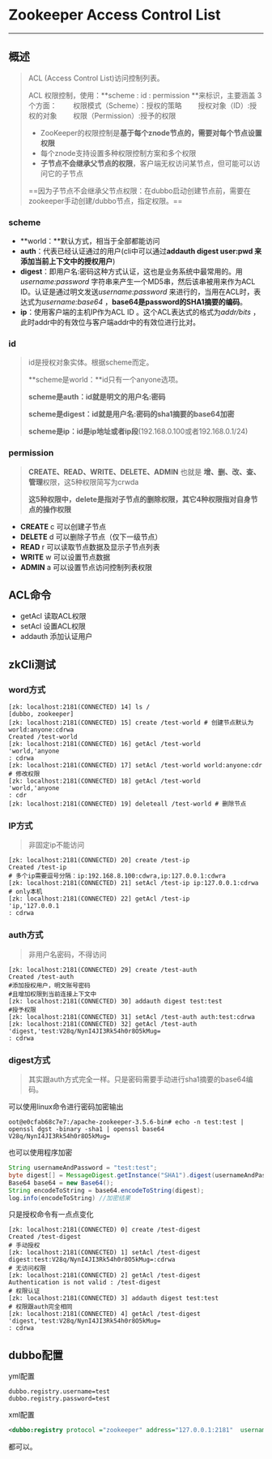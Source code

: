 # Zookeeper Access Control List

***

## 概述

> ACL (Access Control List)访问控制列表。
>
> ACL 权限控制，使用：**scheme : id :  permission **来标识，主要涵盖 3 个方面：
> 　　权限模式（Scheme）：授权的策略
> 　　授权对象（ID）:授权的对象
> 　　权限（Permission）:授予的权限
>
> - ZooKeeper的权限控制是**基于每个znode节点的，需要对每个节点设置权限**
> - 每个znode支持设置多种权限控制方案和多个权限
> - **子节点不会继承父节点的权限**，客户端无权访问某节点，但可能可以访问它的子节点
>
> ==因为子节点不会继承父节点权限：在dubbo启动创建节点前，需要在zookeeper手动创建/dubbo节点，指定权限。==

### **scheme**

- **world：**默认方式，相当于全部都能访问
- **auth**：代表已经认证通过的用户(cli中可以通过**addauth digest user:pwd 来添加当前上下文中的授权用户**)
- **digest**：即用户名:密码这种方式认证，这也是业务系统中最常用的。用 *username:password* 字符串来产生一个MD5串，然后该串被用来作为ACL ID。认证是通过明文发送*username:password* 来进行的，当用在ACL时，表达式为*username:base64* ，**base64是password的SHA1摘要的编码**。
- **ip**：使用客户端的主机IP作为ACL ID 。这个ACL表达式的格式为*addr/bits* ，此时addr中的有效位与客户端addr中的有效位进行比对。

### id

> id是授权对象实体。根据scheme而定。
>
> **scheme是world：**id只有一个anyone选项。
>
> **scheme是auth：**id就是**明文的用户名:密码**
>
> **scheme是digest：**id就是**用户名:密码的sha1摘要的base64加密**
>
> **scheme是ip：**id是**ip地址或者ip段**(192.168.0.100或者192.168.0.1/24)

### permission

> **CREATE、READ、WRITE、DELETE、ADMIN** 也就是 **增、删、改、查、管理**权限，这5种权限简写为crwda
>
> **这5种权限中，delete是指对子节点的删除权限，其它4种权限指对自身节点的操作权限**

- **CREATE**  c 可以创建子节点
- **DELETE**  d 可以删除子节点（仅下一级节点）
- **READ**    r 可以读取节点数据及显示子节点列表
- **WRITE**   w 可以设置节点数据　
- **ADMIN**   a 可以设置节点访问控制列表权限

## ACL命令

- getAcl    <path>   读取ACL权限
- setAcl   <path> <acl>   设置ACL权限
- addauth   <scheme> <auth>   添加认证用户

## zkCli测试

### word方式

```shell
[zk: localhost:2181(CONNECTED) 14] ls /
[dubbo, zookeeper]
[zk: localhost:2181(CONNECTED) 15] create /test-world # 创建节点默认为world:anyone:cdrwa
Created /test-world
[zk: localhost:2181(CONNECTED) 16] getAcl /test-world
'world,'anyone
: cdrwa
[zk: localhost:2181(CONNECTED) 17] setAcl /test-world world:anyone:cdr # 修改权限
[zk: localhost:2181(CONNECTED) 18] getAcl /test-world
'world,'anyone
: cdr
[zk: localhost:2181(CONNECTED) 19] deleteall /test-world # 删除节点
```

### IP方式

> 非固定ip不能访问

```shell
[zk: localhost:2181(CONNECTED) 20] create /test-ip
Created /test-ip
# 多个ip需要逗号分隔：ip:192.168.8.100:cdwra,ip:127.0.0.1:cdwra
[zk: localhost:2181(CONNECTED) 21] setAcl /test-ip ip:127.0.0.1:cdrwa # only本机
[zk: localhost:2181(CONNECTED) 22] getAcl /test-ip
'ip,'127.0.0.1
: cdrwa
```

### auth方式

> 非用户名密码，不得访问

```shell
[zk: localhost:2181(CONNECTED) 29] create /test-auth
Created /test-auth
#添加授权用户，明文账号密码
#且增加权限到当前连接上下文中
[zk: localhost:2181(CONNECTED) 30] addauth digest test:test
#授予权限
[zk: localhost:2181(CONNECTED) 31] setAcl /test-auth auth:test:cdrwa
[zk: localhost:2181(CONNECTED) 32] getAcl /test-auth
'digest,'test:V28q/NynI4JI3Rk54h0r8O5kMug=
: cdrwa
```

### digest方式

> 其实跟auth方式完全一样。只是密码需要手动进行sha1摘要的base64编码。

可以使用linux命令进行密码加密输出

```shell
oot@e0cfab68c7e7:/apache-zookeeper-3.5.6-bin# echo -n test:test | openssl dgst -binary -sha1 | openssl base64
V28q/NynI4JI3Rk54h0r8O5kMug=
```

也可以使用程序加密

```java
String usernameAndPassword = "test:test";
byte digest[] = MessageDigest.getInstance("SHA1").digest(usernameAndPassword.getBytes());
Base64 base64 = new Base64();
String encodeToString = base64.encodeToString(digest);
log.info(encodeToString) //加密结果
```

只是授权命令有一点点变化

```shell
[zk: localhost:2181(CONNECTED) 0] create /test-digest
Created /test-digest
# 手动授权
[zk: localhost:2181(CONNECTED) 1] setAcl /test-digest digest:test:V28q/NynI4JI3Rk54h0r8O5kMug=:cdrwa
# 无访问权限
[zk: localhost:2181(CONNECTED) 2] getAcl /test-digest
Authentication is not valid : /test-digest
# 权限认证
[zk: localhost:2181(CONNECTED) 3] addauth digest test:test
# 权限跟auth完全相同
[zk: localhost:2181(CONNECTED) 4] getAcl /test-digest
'digest,'test:V28q/NynI4JI3Rk54h0r8O5kMug=
: cdrwa
```

## dubbo配置

yml配置

```properties
dubbo.registry.username=test
dubbo.registry.password=test
```

xml配置

```xml
<dubbo:registry protocol ="zookeeper" address="127.0.0.1:2181"  username="test" password="test"/>
```

都可以。

